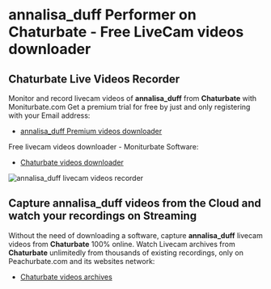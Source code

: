 # annalisa_duff Performer on Chaturbate - Free LiveCam videos downloader

## Chaturbate Live Videos Recorder

Monitor and record livecam videos of **annalisa_duff** from **Chaturbate** with Moniturbate.com
Get a premium trial for free by just and only registering with your Email address:
* [annalisa_duff Premium videos downloader](https://moniturbate.com/request-demo-licence-key.html)

Free livecam videos downloader - Moniturbate Software:
* [Chaturbate videos downloader](https://moniturbate.com/moniturbate-download-software.html)

![annalisa_duff livecam videos recorder](https://peachurnet.com/templates/moniturbate-software.png)


## Capture annalisa_duff videos from the Cloud and watch your recordings on Streaming

Without the need of downloading a software, capture **annalisa_duff** livecam videos from **Chaturbate** 100% online.
Watch Livecam archives from **Chaturbate** unlimitedly from thousands of existing recordings, only on Peachurbate.com and its websites network:
* [Chaturbate videos archives](https://peachurnet.com/)